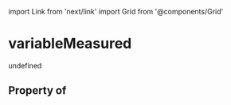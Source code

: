 import Link from 'next/link'
import Grid from '@components/Grid'

# variableMeasured

undefined

## Property of



